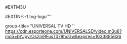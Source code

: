 #EXTM3U 

#EXTINF:-1 tvg-logo''''

group-title=''UNIVERSAL TV HD ''
https://cdn.esporteone.com/UNIVERSALSD/video.m3u8?md5=bYJpyrOs2mRFusT078hcGw&expires=1633895636

